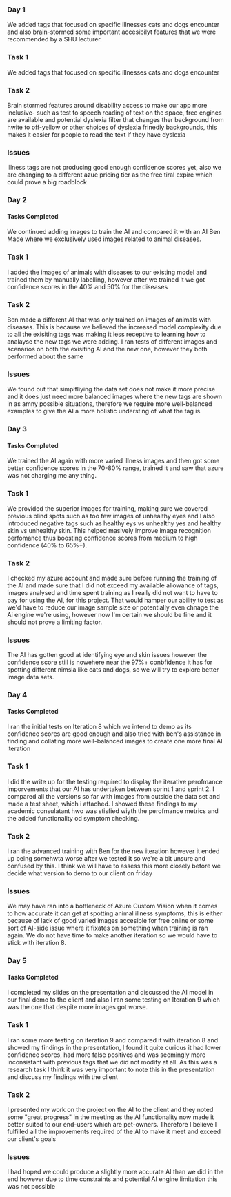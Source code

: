 
### Day 1
We added tags that focused on specific illnesses cats and dogs encounter and also brain-stormed some important accesibilyt features that we were recommended by a SHU lecturer.
### Task 1
We added tags that focused on specific illnesses cats and dogs encounter
### Task 2
Brain stormed features around disability access to make our app more inclusive- such as test to speech reading of text on the space, free engines are available and potential dyslexia filter that changes ther background from hwite to off-yellow or other choices of dyslexia frinedly backgrounds,
this makes it easier for people to read the text if they have dyslexia 
### Issues
Illness tags are not producing good enough confidence scores yet, also we are changing to a different azue pricing tier as the free tiral expire which could prove a big roadblock

### Day 2
#### Tasks Completed
We continued adding images to train the AI and compared it with an AI Ben Made where we exclusively used images related to animal diseases.
### Task 1
I added the images of animals with diseases to our existing model and trained them by manually labelling, however after we trained it we got confidence scores in the 40% and 50% for the diseases
### Task 2
Ben made a different AI that was only trained on images of animals with diseases. This is because we believed the increased model complexity due to all the exisiting tags was making it less receptive to learning how to analayse the new tags we were adding. I ran tests of different images and scenarios on both the exisiting AI and the new one, however they both performed about the same
### Issues
We found out that simplfliying the data set does not make it more precise and it does just need more balanced images where the new tags are shown in as amny possible situations, therefore we require more well-balanced examples to give the AI  a more holistic understing of what the tag is.

### Day 3
#### Tasks Completed
We trained the AI again with more varied illness images and then got some better confidence scores in the 70-80% range, trained it and saw that azure was not charging me any thing. 
### Task 1
We provided the superior images for training, making sure we covered previous blind spots such as too few images of unhealthy eyes and I also introduced negative tags such as healthy eys vs unhealthy yes and healthy skin vs unhealthy skin.
This helped masively improve image recognition perfomance thus boosting confidence scores from medium to high confidence (40% to 65%+).
### Task 2
I checked my azure account and made sure before running the training of the AI and made sure that I did not exceed my available allowance of tags, images analysed and time spent training as I really did not want to have to pay for using the AI, for this project. That would hamper our ability to test as we'd have to reduce our image sample size or potentially even chnage the Ai engine we're using, however now I'm certain we should be fine and it should not prove a limiting factor.
### Issues
The AI has gotten good at identifying eye and skin issues however the confidence score still is nowehere near the 97%+ conbfidence it has for spotting different nimsla like cats and dogs, so we will try to explore better image data sets.

### Day 4
#### Tasks Completed
I ran the initial tests on Iteration 8 which we intend to demo as its confidence scores are good enough and also tried with ben's assistance in finding and collating more well-balanced images to create 
one more final AI iteration
### Task 1
I did the write up for the testing required to display the iterative perofmance imporvements that our AI has undertaken between sprint 1 and sprint 2. I compared all the versions so far with images from outside the data set and made a test sheet, which i attached. I showed these findings to my academic consulatant hwo was stisfied wiyth the perofmance metrics and the added functionality od symptom checking.
### Task 2
I ran the advanced training with Ben for the new iteration however it ended up being somehwta worse after we tested it so we're a bit unsure and confused by this. I think we will have to assess this more closely before we decide what version to demo to our client on friday
### Issues
We may have ran into a bottleneck of Azure Custom Vision when it comes to how accurate it can get at spotting animal illness symptoms, this is either because of lack of good varied images accesible for free online or some sort of AI-side issue where it fixates on something when training is ran again. We do not have time to make another iteration so we would have to stick with iteration 8.
### Day 5
#### Tasks Completed
I completed my slides on the presentation and discussed the AI model in our final demo to the client and also I ran some testing on Iteration 9 which was the one that despite more images got worse.
### Task 1
I ran some more testing on iteration 9 and compared it with iteration 8 and showed my findings in the presentation, I found it quite curious it had lower confidence scores, had more false positives and was seemingly more inconsistant with previous tags that we did not modify at all. As this was a research task I think it was very important to note this in the presentation and discuss my findings with the client
### Task 2
I presented my work on the project on the AI to the client and they noted some "great progress" in the meeting as the AI functionality now made it better suited to our end-users which are pet-owners. Therefore I believe I fulfilled all the improvements required of the AI to make it meet and exceed our client's goals
### Issues
I had hoped we could produce a slightly more accurate AI than we did in the end however due to time constraints and potential AI engine limitation this was not possible

